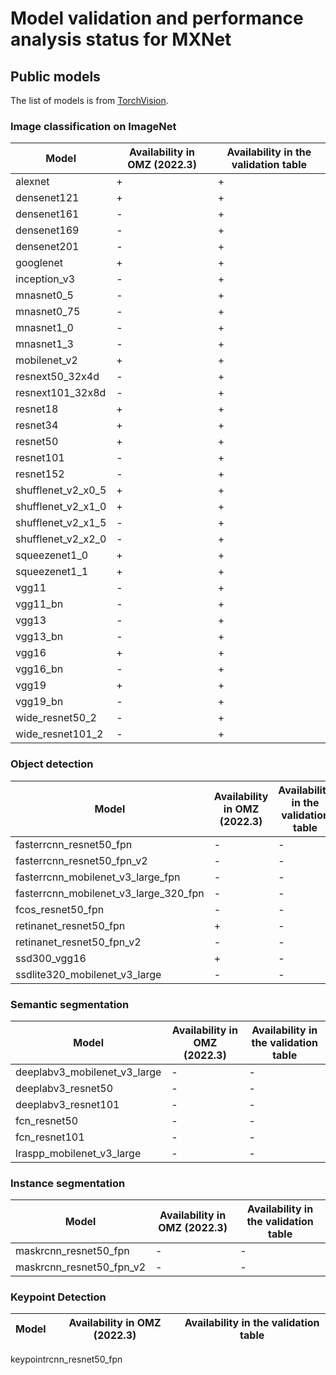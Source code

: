 # Model validation and performance analysis status for MXNet

## Public models

The list of models is from [TorchVision][torchvision].

### Image classification on ImageNet

Model | Availability in OMZ (2022.3)| Availability in the validation table |
-|-|-|
alexnet|+|+|
densenet121|+|+|
densenet161|-|+|
densenet169|-|+|
densenet201|-|+|
googlenet|+|+|
inception_v3|-|+|
mnasnet0_5|-|+|
mnasnet0_75|-|+|
mnasnet1_0|-|+|
mnasnet1_3|-|+|
mobilenet_v2|+|+|
resnext50_32x4d|-|+|
resnext101_32x8d|-|+|
resnet18|+|+|
resnet34|+|+|
resnet50|+|+|
resnet101|-|+|
resnet152|-|+|
shufflenet_v2_x0_5|+|+|
shufflenet_v2_x1_0|+|+|
shufflenet_v2_x1_5|-|+|
shufflenet_v2_x2_0|-|+|
squeezenet1_0|+|+|
squeezenet1_1|+|+|
vgg11|-|+|
vgg11_bn|-|+|
vgg13|-|+|
vgg13_bn|-|+|
vgg16|+|+|
vgg16_bn|-|+|
vgg19|+|+|
vgg19_bn|-|+|
wide_resnet50_2|-|+|
wide_resnet101_2|-|+|

### Object detection

Model | Availability in OMZ (2022.3)| Availability in the validation table |
-|-|-|
fasterrcnn_resnet50_fpn|-|-|
fasterrcnn_resnet50_fpn_v2|-|-|
fasterrcnn_mobilenet_v3_large_fpn|-|-|
fasterrcnn_mobilenet_v3_large_320_fpn|-|-|
fcos_resnet50_fpn|-|-|
retinanet_resnet50_fpn|+|-|
retinanet_resnet50_fpn_v2|-|-|
ssd300_vgg16|+|-|
ssdlite320_mobilenet_v3_large|-|-|

### Semantic segmentation

Model | Availability in OMZ (2022.3)| Availability in the validation table |
-|-|-|
deeplabv3_mobilenet_v3_large|-|-|
deeplabv3_resnet50|-|-|
deeplabv3_resnet101|-|-|
fcn_resnet50|-|-|
fcn_resnet101|-|-|
lraspp_mobilenet_v3_large|-|-|

### Instance segmentation

Model | Availability in OMZ (2022.3)| Availability in the validation table |
-|-|-|
maskrcnn_resnet50_fpn|-|-|
maskrcnn_resnet50_fpn_v2|-|-|


### Keypoint Detection

Model | Availability in OMZ (2022.3)| Availability in the validation table |
-|-|-|
keypointrcnn_resnet50_fpn


<!-- LINKS -->
[torchvision]: https://pytorch.org/vision/stable/models.html
